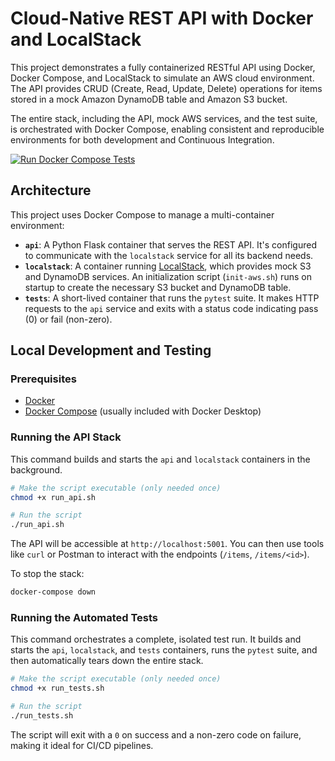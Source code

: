 # Cloud-Native REST API with Docker and LocalStack

This project demonstrates a fully containerized RESTful API using Docker, Docker Compose, and LocalStack to simulate an AWS cloud environment. The API provides CRUD (Create, Read, Update, Delete) operations for items stored in a mock Amazon DynamoDB table and Amazon S3 bucket.

The entire stack, including the API, mock AWS services, and the test suite, is orchestrated with Docker Compose, enabling consistent and reproducible environments for both development and Continuous Integration.

[![Run Docker Compose Tests](https://github.com/CCLynch/3-orchestration-CRUD/actions/workflows/ci.yml/badge.svg)](https://github.com/CCLynch/3-orchestration-CRUD/actions/workflows/ci.yml)

## Architecture

This project uses Docker Compose to manage a multi-container environment:

-   **`api`**: A Python Flask container that serves the REST API. It's configured to communicate with the `localstack` service for all its backend needs.
-   **`localstack`**: A container running [LocalStack](https://www.localstack.cloud/), which provides mock S3 and DynamoDB services. An initialization script (`init-aws.sh`) runs on startup to create the necessary S3 bucket and DynamoDB table.
-   **`tests`**: A short-lived container that runs the `pytest` suite. It makes HTTP requests to the `api` service and exits with a status code indicating pass (0) or fail (non-zero).

## Local Development and Testing

### Prerequisites

-   [Docker](https://www.docker.com/get-started)
-   [Docker Compose](https://docs.docker.com/compose/install/) (usually included with Docker Desktop)

### Running the API Stack

This command builds and starts the `api` and `localstack` containers in the background.

```bash
# Make the script executable (only needed once)
chmod +x run_api.sh

# Run the script
./run_api.sh
```

The API will be accessible at `http://localhost:5001`. You can then use tools like `curl` or Postman to interact with the endpoints (`/items`, `/items/<id>`).

To stop the stack:
```bash
docker-compose down
```

### Running the Automated Tests

This command orchestrates a complete, isolated test run. It builds and starts the `api`, `localstack`, and `tests` containers, runs the `pytest` suite, and then automatically tears down the entire stack.

```bash
# Make the script executable (only needed once)
chmod +x run_tests.sh

# Run the script
./run_tests.sh
```

The script will exit with a `0` on success and a non-zero code on failure, making it ideal for CI/CD pipelines.